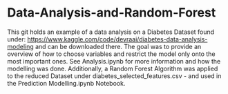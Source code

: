 # Data-Analysis-and-Random-Forest
This git holds an example of a data analysis on a Diabetes Dataset found under: https://www.kaggle.com/code/devraai/diabetes-data-analysis-modeling and can be downloaded there.
The goal was to provide an overview of how to choose variables and restrict the model only onto the most important ones. See Analysis.ipynb for more information and how the
modelling was done. Additionally, a Random Forest Algorithm was applied to the reduced Dataset under diabetes_selected_features.csv - and used in the Prediction Modelling.ipynb
Notebook. 